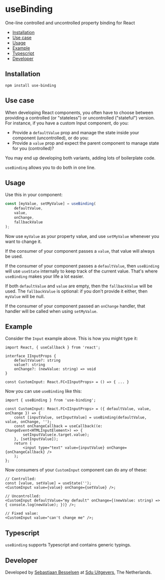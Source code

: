 # useBinding
One-line controlled and uncontrolled property binding for React

- [Installation](#installation)
- [Use case](#use-case)
- [Usage](#usage)
- [Example](#example)
- [Typescript](#typescript)
- [Developer](#developer)

## Installation
`npm install use-binding`

## Use case
When developing React components, you often have to choose between providing a controlled (or "stateless") or uncontrolled ("stateful") version. For instance, if you have a custom Input component, do you:

* Provide a `defaultValue` prop and manage the state inside your component (uncontrolled), or do you:
* Provide a `value` prop and expect the parent component to manage state for you (controlled)?

You may end up developing both variants, adding lots of boilerplate code.

`useBinding` allows you to do both in one line.

## Usage

Use this in your component:

```ts
const [myValue, setMyValue] = useBinding(
    defaultValue,
    value,
    onChange,
    fallbackValue
);
```

Now use `myValue` as your property value, and use `setMyValue` whenever you want to change it.

If the consumer of your component passes a `value`, that value will always be used.

If the consumer of your component passes a `defaultValue`, then `useBinding` will use `useState` internally to keep track of the current value. That's where `useBinding` makes your life a lot easier.

If both `defaultValue` and `value` are empty, then the `fallbackValue` will be used. The `fallbackValue` is optional: if you don't provide it either, then `myValue` will be null.

If the consumer of your component passed an `onChange` handler, that handler will be called when using `setMyValue`.

## Example
Consider the `Input` example above. This is how you might type it:

```tsx
import React, { useCallback } from 'react';

interface IInputProps {
    defaultValue?: string
    value?: string
    onChange?: (newValue: string) => void
}

const CustomInput: React.FC<IInputProps> = () => { ... }
```

Now you can use `useBinding` like this:

```tsx
import { useBinding } from 'use-binding';

const CustomInput: React.FC<IInputProps> = ({ defaultValue, value, onChange }) => {
    const [inputValue, setInputValue] = useBinding(defaultValue, value, onChange, '');
    const onChangeCallback = useCallback((e: ChangeEvent<HTMLInputElement>) => {
        setInputValue(e.target.value);
    }, [setInputValue]);
    return (
        <input type="text" value={inputValue} onChange={onChangeCallback} />
    );
};
```

Now consumers of your `CustomInput` component can do any of these:

```tsx
// Controlled:
const [value, setValue] = useState('');
<CustomInput value={value} onChange={setValue} />;

// Uncontrolled:
<CustomInput defaultValue="my default" onChange={(newValue: string) => { console.log(newValue); })} />;

// Fixed value:
<CustomInput value="can't change me" />;
```

## Typescript
`useBinding` supports Typescript and contains generic typings.

## Developer

Developed by [Sebastiaan Besselsen](https://github.com/sbesselsen) at [Sdu Uitgevers](https://www.sdu.nl), The Netherlands.

